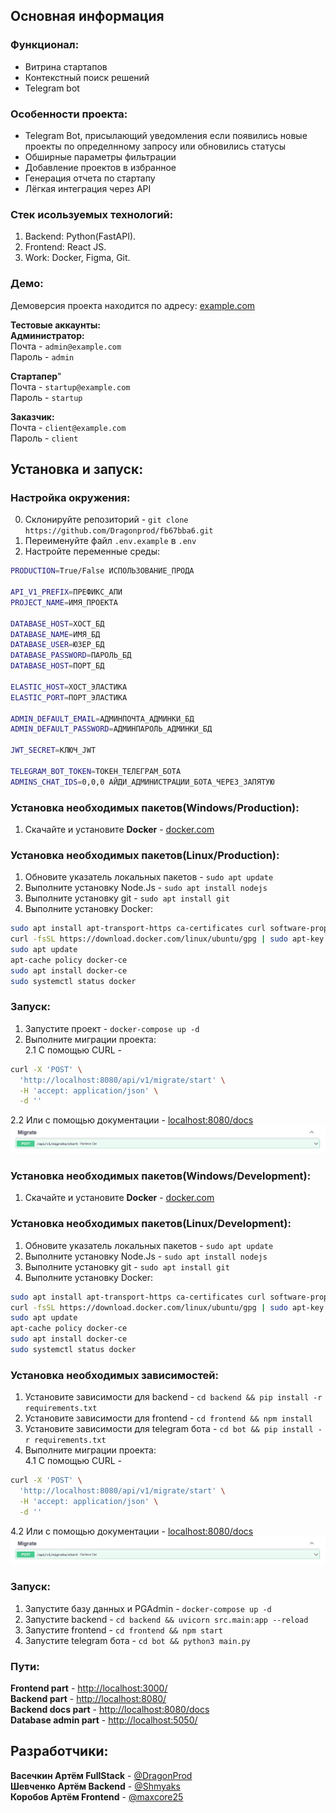 ## Основная информация

### Функционал:

- Витрина стартапов
- Контекстный поиск решений
- Telegram bot

### Особенности проекта:

- Telegram Bot, присылающий уведомления если появились новые проекты по определнному запросу или обновились статусы
- Обширные параметры фильтрации
- Добавление проектов в избранное
- Генерация отчета по стартапу
- Лёгкая интеграция через API

### Стек исользуемых технологий:

1. Backend: Python(FastAPI).
2. Frontend: React JS.
3. Work: Docker, Figma, Git.

### Демо:

Демоверсия проекта находится по адресу: [example.com](https://example.com/)

**Тестовые аккаунты:**\
**Администратор:**\
Почта - `admin@example.com`\
Пароль - `admin`

**Стартапер**"\
Почта - `startup@example.com`\
Пароль - `startup`

**Заказчик:**\
Почта - `client@example.com`\
Пароль - `client`

## Установка и запуск:

### Настройка окружения:

0. Склонируйте репозиторий - `git clone https://github.com/Dragonprod/fb67bba6.git`
1. Переименуйте файл `.env.example` в `.env`
2. Настройте переменные среды:
```sh
PRODUCTION=True/False ИСПОЛЬЗОВАНИЕ_ПРОДА

API_V1_PREFIX=ПРЕФИКС_АПИ
PROJECT_NAME=ИМЯ_ПРОЕКТА

DATABASE_HOST=ХОСТ_БД
DATABASE_NAME=ИМЯ_БД
DATABASE_USER=ЮЗЕР_БД
DATABASE_PASSWORD=ПАРОЛЬ_БД
DATABASE_HOST=ПОРТ_БД

ELASTIC_HOST=ХОСТ_ЭЛАСТИКА
ELASTIC_PORT=ПОРТ_ЭЛАСТИКА

ADMIN_DEFAULT_EMAIL=АДМИНПОЧТА_АДМИНКИ_БД
ADMIN_DEFAULT_PASSWORD=АДМИНПАРОЛЬ_АДМИНКИ_БД

JWT_SECRET=КЛЮЧ_JWT

TELEGRAM_BOT_TOKEN=ТОКЕН_ТЕЛЕГРАМ_БОТА
ADMINS_CHAT_IDS=0,0,0 АЙДИ_АДМИНИСТРАЦИИ_БОТА_ЧЕРЕЗ_ЗАПЯТУЮ
```

### Установка необходимых пакетов(Windows/Production):

1. Скачайте и установите **Docker** - [docker.com](https://docs.docker.com/desktop/windows/install/)

### Установка необходимых пакетов(Linux/Production):

1. Обновите указатель локальных пакетов - `sudo apt update`
2. Выполните установку Node.Js - `sudo apt install nodejs`
3. Выполните установку git - `sudo apt install git`
4. Выполните установку Docker:

```sh
sudo apt install apt-transport-https ca-certificates curl software-properties-common
curl -fsSL https://download.docker.com/linux/ubuntu/gpg | sudo apt-key add -
sudo apt update
apt-cache policy docker-ce
sudo apt install docker-ce
sudo systemctl status docker
```

### Запуск:

1. Запустите проект - `docker-compose up -d`
2. Выполните миграции проекта:\
2.1 С помощью CURL -
```sh
curl -X 'POST' \
  'http://localhost:8080/api/v1/migrate/start' \
  -H 'accept: application/json' \
  -d ''
```
2.2 Или с помощью документации - [localhost:8080/docs](http://localhost:8080/docs/)
![Миграции](/docs/migrate.png "Миграции")

### Установка необходимых пакетов(Windows/Development):

1. Скачайте и установите **Docker** - [docker.com](https://docs.docker.com/desktop/windows/install/)

### Установка необходимых пакетов(Linux/Development):

1. Обновите указатель локальных пакетов - `sudo apt update`
2. Выполните установку Node.Js - `sudo apt install nodejs`
3. Выполните установку git - `sudo apt install git`
4. Выполните установку Docker:

```sh
sudo apt install apt-transport-https ca-certificates curl software-properties-common
curl -fsSL https://download.docker.com/linux/ubuntu/gpg | sudo apt-key add -
sudo apt update
apt-cache policy docker-ce
sudo apt install docker-ce
sudo systemctl status docker
```

### Установка необходимых зависимостей:

1. Установите зависимости для backend - `cd backend && pip install -r requirements.txt`
2. Установите зависимости для frontend - `cd frontend && npm install`
3. Установите зависимости для telegram бота - `cd bot && pip install -r requirements.txt`
4. Выполните миграции проекта:\
4.1 С помощью CURL - 
```sh
curl -X 'POST' \
  'http://localhost:8080/api/v1/migrate/start' \
  -H 'accept: application/json' \
  -d ''
```
4.2 Или с помощью документации - [localhost:8080/docs](http://localhost:8080/docs/)
![Миграции](/docs/migrate.png "Миграции")

### Запуск:

1. Запустите базу данных и PGAdmin - `docker-compose up -d`
2. Запустите backend - `cd backend && uvicorn src.main:app --reload`
3. Запустите frontend - `cd frontend && npm start`
4. Запустите telegram бота - `cd bot && python3 main.py`

### Пути:

**Frontend part** - [http://localhost:3000/](http://localhost:3000/)\
**Backend part** - [http://localhost:8080/](http://localhost:8080/)\
**Backend docs part** - [http://localhost:8080/docs](http://localhost:8080/)\
**Database admin part** - [http://localhost:5050/](http://localhost:5050/)

## Разработчики:

**Васечкин Артём FullStack** - [@DragonProd](https://t.me/DragonProd)\
**Шевченко Артём Backend** - [@Shmyaks](https://t.me/Shmyaks)\
**Коробов Артём Frontend** - [@maxcore25](https://t.me/maxcore25)
